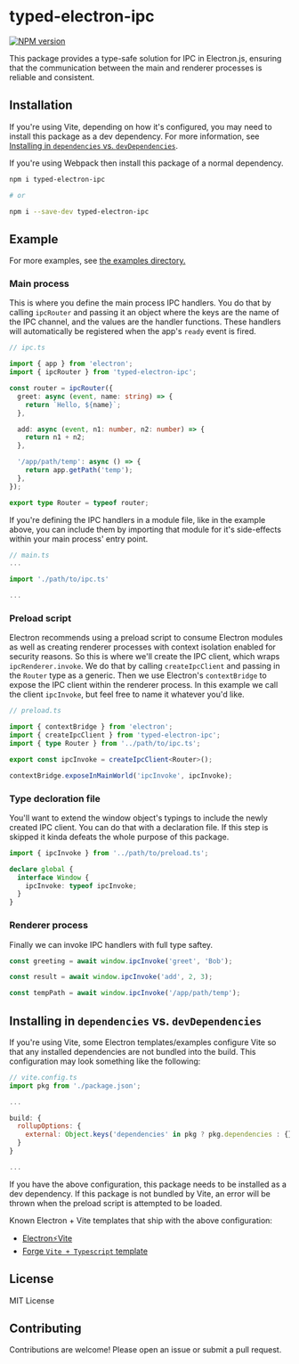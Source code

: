# typed-electron-ipc

[![NPM version](https://img.shields.io/npm/v/typed-electron-ipc)](https://www.npmjs.com/package/typed-electron-ipc)

This package provides a type-safe solution for IPC in Electron.js, ensuring that the communication between the main and renderer processes is reliable and consistent.

## Installation

If you're using Vite, depending on how it's configured, you may need to install this package as a dev dependency. For more information, see [Installing in `dependencies` vs. `devDependencies`](#installing-in-dependencies-vs-devdependencies).

If you're using Webpack then install this package of a normal dependency.

```bash
npm i typed-electron-ipc

# or

npm i --save-dev typed-electron-ipc
```

## Example

For more examples, see [the examples directory.](./examples)

### Main process

This is where you define the main process IPC handlers. You do that by calling `ipcRouter` and passing it an object where the keys are the name of the IPC channel, and the values are the handler functions. These handlers will automatically be registered when the app's `ready` event is fired.

```ts
// ipc.ts

import { app } from 'electron';
import { ipcRouter } from 'typed-electron-ipc';

const router = ipcRouter({
  greet: async (event, name: string) => {
    return `Hello, ${name}`;
  },

  add: async (event, n1: number, n2: number) => {
    return n1 + n2;
  },

  '/app/path/temp': async () => {
    return app.getPath('temp');
  },
});

export type Router = typeof router;
```

If you're defining the IPC handlers in a module file, like in the example above, you can include them by importing that module for it's side-effects within your main process' entry point.

```ts
// main.ts
...

import './path/to/ipc.ts'

...
```

### Preload script

Electron recommends using a preload script to consume Electron modules as well as creating renderer processes with context isolation enabled for security reasons. So this is where we'll create the IPC client, which wraps `ipcRenderer.invoke`. We do that by calling `createIpcClient` and passing in the `Router` type as a generic. Then we use Electron's `contextBridge` to expose the IPC client within the renderer process. In this example we call the client `ipcInvoke`, but feel free to name it whatever you'd like.

```ts
// preload.ts

import { contextBridge } from 'electron';
import { createIpcClient } from 'typed-electron-ipc';
import { type Router } from '../path/to/ipc.ts';

export const ipcInvoke = createIpcClient<Router>();

contextBridge.exposeInMainWorld('ipcInvoke', ipcInvoke);
```

### Type decloration file

You'll want to extend the window object's typings to include the newly created IPC client. You can do that with a declaration file. If this step is skipped it kinda defeats the whole purpose of this package.

```ts
import { ipcInvoke } from '../path/to/preload.ts';

declare global {
  interface Window {
    ipcInvoke: typeof ipcInvoke;
  }
}
```

### Renderer process

Finally we can invoke IPC handlers with full type saftey.

```ts
const greeting = await window.ipcInvoke('greet', 'Bob');

const result = await window.ipcInvoke('add', 2, 3);

const tempPath = await window.ipcInvoke('/app/path/temp');
```

## Installing in `dependencies` vs. `devDependencies`

If you're using Vite, some Electron templates/examples configure Vite so that any installed dependencies are not bundled into the build. This configuration may look something like the following:

```javascript
// vite.config.ts
import pkg from './package.json';

...

build: {
  rollupOptions: {
    external: Object.keys('dependencies' in pkg ? pkg.dependencies : {})
  }
}

...
```

If you have the above configuration, this package needs to be installed as a dev dependency. If this package is not bundled by Vite, an error will be thrown when the preload script is attempted to be loaded.

Known Electron + Vite templates that ship with the above configuration:
 * [Electron⚡️Vite](https://github.com/electron-vite)
 * [Forge `Vite + Typescript` template](https://www.electronforge.io/templates/vite-+-typescript)

## License

MIT License

## Contributing

Contributions are welcome! Please open an issue or submit a pull request.
